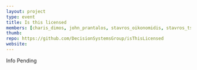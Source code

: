 ```yaml
---
layout: project
type: event
title: Is this licensed
members: [charis_dimos, john_prantalos, stavros_oikonomidis, stavros_tsourlidakis, thanasis_lilis, theodore_kounas]
thumb:
repo: https://github.com/DecisionSystemsGroup/isThisLicensed
website:
---
```

Info Pending
